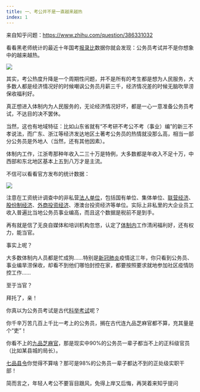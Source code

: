```yaml
---
title: 一、考公并不是一直越来越热
index: 1
---
```


来自知乎问题：https://www.zhihu.com/question/386331032

看看黑老师统计的最近十年国考[报录比](https://www.zhihu.com/search?q=报录比&search_source=Entity&hybrid_search_source=Entity&hybrid_search_extra={"sourceType"%3A"answer"%2C"sourceId"%3A2799022455})数据你就会发现：公务员考试并不是你想象中的越来越热。

![](https://images-tomcode-1258913748.cos.ap-guangzhou.myqcloud.com/202305272341445.png)

其实，考公热度升降是一个周期性问题，并不是所有的考生都是想为人民服务，大多数人都是经济情况好的时候嘲讽公务员月薪三千，经济情况差的时候无脑吹旱涝保收福利好。

真正想进入体制内为人民服务的，无论经济情况好坏，都是一心一意准备公务员考试，不达目的决不罢休。

当然，这也有地域特征：比如山东省就有“不考研不考公不考（事业）编”的新三不孝说法，而广东、浙江等经济发达地区土著考公务员的热情就没那么高，相当一部分公务员是外地人（当然，还有其他因素）。

体制内工作，江浙粤那种年收入二三十万是特例，大多数都是年收入不足十万，中西部和东北地区基本上五到八万才是主流。

不信可以看看官方发布的统计数据：

![](https://images-tomcode-1258913748.cos.ap-guangzhou.myqcloud.com/202305272342950.png)

注意在工资统计调查中的非私营[法人单位](https://www.zhihu.com/search?q=法人单位&search_source=Entity&hybrid_search_source=Entity&hybrid_search_extra={"sourceType"%3A"answer"%2C"sourceId"%3A2799022455})，包括国有单位、集体单位、[联营经济](https://www.zhihu.com/search?q=联营经济&search_source=Entity&hybrid_search_source=Entity&hybrid_search_extra={"sourceType"%3A"answer"%2C"sourceId"%3A2799022455})、[股份制经济](https://www.zhihu.com/search?q=股份制经济&search_source=Entity&hybrid_search_source=Entity&hybrid_search_extra={"sourceType"%3A"answer"%2C"sourceId"%3A2799022455})、[外商投资经济](https://www.zhihu.com/search?q=外商投资经济&search_source=Entity&hybrid_search_source=Entity&hybrid_search_extra={"sourceType"%3A"answer"%2C"sourceId"%3A2799022455})、港澳台投资经济等单位。实际上非私里的大企业员工收入普遍比当地公务员事业编高，而且这个数据是税前不是到手。

再有就是信了无良自媒体和培训机构忽悠，认定了[体制内](https://www.zhihu.com/search?q=体制内&search_source=Entity&hybrid_search_source=Entity&hybrid_search_extra={"sourceType"%3A"answer"%2C"sourceId"%3A2799022455})工作清闲福利好，还有权力，能当官。

事实上呢？

大多数体制内人员都是忙成狗……特别是[新冠肺炎](https://www.zhihu.com/search?q=新冠肺炎&search_source=Entity&hybrid_search_source=Entity&hybrid_search_extra={"sourceType"%3A"answer"%2C"sourceId"%3A2799022455})疫情这三年，你只看到公务员、事业编旱涝保收，却看不到他们哪怕封控在家，都要按照要求就地参加社区疫情防控工作……

至于当官？

拜托了，亲！

你真以为公务员考试是古代[科举考试](https://www.zhihu.com/search?q=科举考试&search_source=Entity&hybrid_search_source=Entity&hybrid_search_extra={"sourceType"%3A"answer"%2C"sourceId"%3A2799022455})呢？

你千辛万苦几百上千比一考上的公务员，搁在古代连九品芝麻官都不算，充其量是个“吏”！

你看不上的[九品芝麻官](https://www.zhihu.com/search?q=九品芝麻官&search_source=Entity&hybrid_search_source=Entity&hybrid_search_extra={"sourceType"%3A"answer"%2C"sourceId"%3A2799022455})，那是现实中90%的公务员一辈子都当不上的正科级官员（比如某县城的局长）。

[七品县令](https://www.zhihu.com/search?q=七品县令&search_source=Entity&hybrid_search_source=Entity&hybrid_search_extra={"sourceType"%3A"answer"%2C"sourceId"%3A2799022455})你觉得不算啥？那可是98%的公务员一辈子都达不到的正处级实职干部！

简而言之，年轻人考公不要盲目跟风，免得上岸又后悔，再哭着来知乎提问
